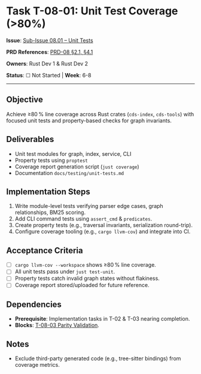 # Task T-08-01: Unit Test Coverage (>80%)

**Issue**: [Sub-Issue 08.01 – Unit Tests](../../issues/04-0.1.0-mvp/08-testing/01-unit-tests.md)

**PRD References**: [PRD-08 §2.1, §4.1](../../prd/0.1.0-MVP-PRDs-v0/08-testing-quality.md)

**Owners**: Rust Dev 1 & Rust Dev 2

**Status**: ☐ Not Started | **Week**: 6-8

---

## Objective

Achieve ≥80 % line coverage across Rust crates (`cds-index`, `cds-tools`) with focused unit tests and property-based checks for graph invariants.

## Deliverables

- Unit test modules for graph, index, service, CLI
- Property tests using `proptest`
- Coverage report generation script (`just coverage`)
- Documentation `docs/testing/unit-tests.md`

## Implementation Steps

1. Write module-level tests verifying parser edge cases, graph relationships, BM25 scoring.
2. Add CLI command tests using `assert_cmd` & `predicates`.
3. Create property tests (e.g., traversal invariants, serialization round-trip).
4. Configure coverage tooling (e.g., `cargo llvm-cov`) and integrate into CI.

## Acceptance Criteria

- [ ] `cargo llvm-cov --workspace` shows ≥80 % line coverage.
- [ ] All unit tests pass under `just test-unit`.
- [ ] Property tests catch invalid graph states without flakiness.
- [ ] Coverage report stored/uploaded for future reference.

## Dependencies

- **Prerequisite**: Implementation tasks in T-02 & T-03 nearing completion.
- **Blocks**: [T-08-03 Parity Validation](T-08-03-parity-validation.md).

## Notes

- Exclude third-party generated code (e.g., tree-sitter bindings) from coverage metrics.
